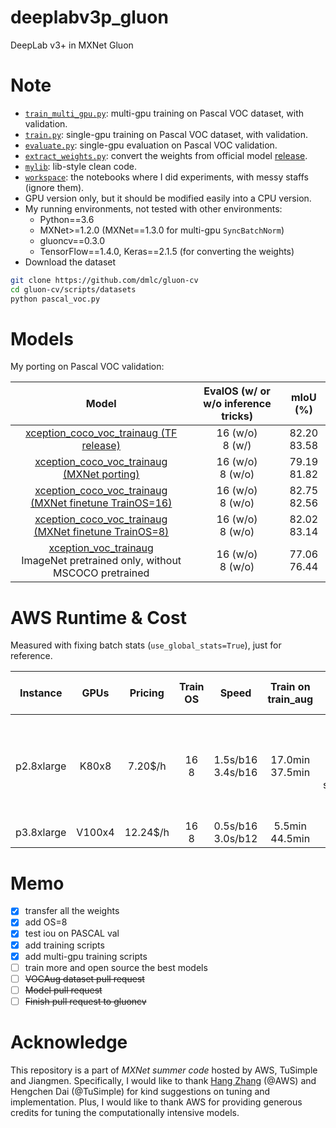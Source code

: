 # deeplabv3p_gluon
DeepLab v3+ in MXNet Gluon

# Note
* [`train_multi_gpu.py`](train_multi_gpu.py): multi-gpu training on Pascal VOC dataset, with validation.
* [`train.py`](train.py): single-gpu training on Pascal VOC dataset, with validation.
* [`evaluate.py`](evaluate.py): single-gpu evaluation on Pascal VOC validation. 
* [`extract_weights.py`](extract_weights.py): convert the weights from official model [release](https://github.com/tensorflow/models/blob/57eb3e77319ebce918b770801e0a5a4e3639593c/research/deeplab/g3doc/model_zoo.md).
* [`mylib`](mylib/): lib-style clean code.
* [`workspace`](workspace/): the notebooks where I did experiments, with messy staffs (ignore them).
* GPU version only, but it should be modified easily into a CPU version.
* My running environments, not tested with other environments:
    * Python==3.6
    * MXNet>=1.2.0 (MXNet==1.3.0 for multi-gpu `SyncBatchNorm`)
    * gluoncv==0.3.0
    * TensorFlow==1.4.0, Keras==2.1.5 (for converting the weights)
* Download the dataset
```bash
git clone https://github.com/dmlc/gluon-cv
cd gluon-cv/scripts/datasets
python pascal_voc.py
```
    
# Models
My porting on Pascal VOC validation:

|Model| EvalOS (w/ or w/o inference tricks) | mIoU (%) |
|:---:|:------:|:------:|
|[xception_coco_voc_trainaug (TF release)](https://github.com/tensorflow/models/blob/57eb3e77319ebce918b770801e0a5a4e3639593c/research/deeplab/g3doc/model_zoo.md)| 16 (w/o) <br> 8 (w/) | 82.20 <br> 83.58|
|[xception_coco_voc_trainaug (MXNet porting)](https://drive.google.com/open?id=19zxsJ6tmPuJcEBd-P93yCEFMLc7o4dPP)| 16 (w/o) <br> 8 (w/o) |79.19<br>81.82|
|[xception_coco_voc_trainaug (MXNet finetune TrainOS=16)](https://drive.google.com/open?id=1zusHNnPgpJAapPNEFu6FVWFqDm-_6_CZ)| 16 (w/o) <br> 8 (w/o) |82.75<br>82.56|
|[xception_coco_voc_trainaug (MXNet finetune TrainOS=8)](https://drive.google.com/open?id=1EG-6OwNU0JxDj-zBhMdGji3x8dIOK9jW)| 16 (w/o) <br> 8 (w/o) |82.02<br>83.14|
|[xception_voc_trainaug](https://drive.google.com/open?id=1a4f1e_GZ3FRPVKYrgDtmmRIYmtNTywyl) <br> ImageNet pretrained only, without MSCOCO pretrained | 16 (w/o) <br> 8 (w/o) |77.06<br>76.44|

# AWS Runtime & Cost
Measured with fixing batch stats (`use_global_stats=True`), just for reference.

|Instance|GPUs|Pricing|Train OS|Speed|Train on train_aug|Eval on val|Time per epoch|Cost per epoch|
|:---:|:---:|:---:|:---:|:---:|:---:|:---:|:---:|:---:|
|p2.8xlarge|K80x8|7.20$/h|16<br>8|1.5s/b16<br>3.4s/b16|17.0min<br>37.5min|3.5min<br>10min<br>(BUGS: gpus do not use sufficiently during eval)|20.5min<br>47.5min|$2.5<br>$5.7|
|p3.8xlarge|V100x4|12.24$/h|16<br>8|0.5s/b16<br>3.0s/b12|5.5min<br>44.5min|0.7min<br>1.3min|6.2min<br>45.8min|$1.3<br>$9.3|

# Memo
* [x] transfer all the weights
* [x] add OS=8
* [x] test iou on PASCAL val
* [x] add training scripts
* [x] add multi-gpu training scripts
* [ ] train more and open source the best models
* [ ] ~~VOCAug dataset pull request~~
* [ ] ~~Model pull request~~
* [ ] ~~Finish pull request to gluoncv~~

# Acknowledge
This repository is a part of *MXNet summer code* hosted by AWS, TuSimple and Jiangmen. 
Specifically, I would like to thank [Hang Zhang](https://github.com/zhanghang1989) (@AWS) and Hengchen Dai (@TuSimple) for 
kind suggestions on tuning and implementation. Plus, I would like to thank AWS for 
providing generous credits for tuning the computationally intensive models. 
